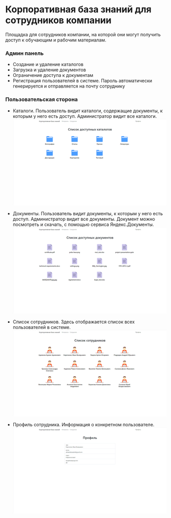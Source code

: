 # Корпоративная база знаний для сотрудников компании

Площадка для сотрудников компании, на которой они могут получить доступ к обучающим и рабочим материалам. 

### Админ панель
- Создание и удаление каталогов
- Загрузка и удаление документов
- Ограничение доступа к документам
- Регистрация пользователей в системе. Пароль автоматически генерируется и отправляется на почту сотруднику

### Пользовательская сторона
- Каталоги. Пользователь видит каталоги, содержащие документы, к которым у него есть доступ. Администратор видит все каталоги.
![catalogs](images/catalogs.jpg)


- Документы. Пользователь видит документы, к которым у него есть доступ. Администратор видит все документы. Документ можно посмотреть и скачать, с помощью сервиса Яндекс.Документы.
![documents](images/documents.jpg)


- Список сотрудников. Здесь отображается список всех пользователей в системе.
![staff](images/staff.jpg)


- Профиль сотрудника. Информация о конкретном пользователе.
![profile](images/profile.jpg)